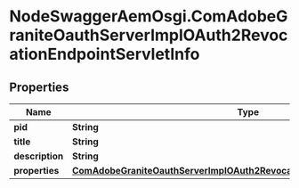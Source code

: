 # NodeSwaggerAemOsgi.ComAdobeGraniteOauthServerImplOAuth2RevocationEndpointServletInfo

## Properties
Name | Type | Description | Notes
------------ | ------------- | ------------- | -------------
**pid** | **String** |  | [optional] 
**title** | **String** |  | [optional] 
**description** | **String** |  | [optional] 
**properties** | [**ComAdobeGraniteOauthServerImplOAuth2RevocationEndpointServletProperties**](ComAdobeGraniteOauthServerImplOAuth2RevocationEndpointServletProperties.md) |  | [optional] 


